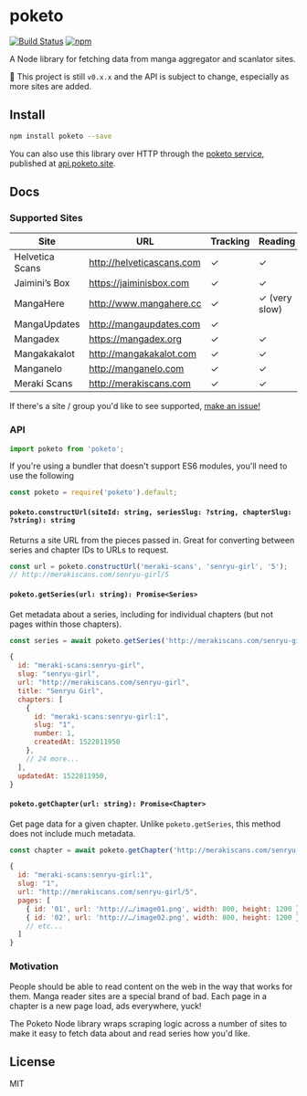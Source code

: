 # poketo

[![Build Status](https://travis-ci.org/poketo/poketo.svg?branch=master)](https://travis-ci.org/poketo/poketo)
[![npm](https://img.shields.io/npm/v/poketo.svg)](https://www.npmjs.com/package/poketo)


A Node library for fetching data from manga aggregator and scanlator sites.

:construction: This project is still `v0.x.x` and the API is subject to change, especially as more sites are added.

## Install

```bash
npm install poketo --save
```

You can also use this library over HTTP through the [poketo service](https://github.com/poketo/service), published at [api.poketo.site](https://api.poketo.site).

## Docs

### Supported Sites

| Site            | URL                       | Tracking | Reading       |
| --------------- | ------------------------- | -------- | ------------- |
| Helvetica Scans | http://helveticascans.com | ✓        | ✓             |
| Jaimini’s Box   | https://jaiminisbox.com   | ✓        | ✓             |
| MangaHere       | http://www.mangahere.cc   | ✓        | ✓ (very slow) |
| MangaUpdates    | http://mangaupdates.com   | ✓        |               |
| Mangadex        | https://mangadex.org      | ✓        | ✓             |
| Mangakakalot    | http://mangakakalot.com   | ✓        | ✓             |
| Manganelo       | http://manganelo.com      | ✓        | ✓             |
| Meraki Scans    | http://merakiscans.com    | ✓        | ✓             |

If there's a site / group you'd like to see supported, [make an issue!](https://github.com/poketo/lib/issues/new)

### API

```jsx
import poketo from 'poketo';
```

If you're using a bundler that doesn't support ES6 modules, you'll need to use the following

```jsx
const poketo = require('poketo').default;
```

#### `poketo.constructUrl(siteId: string, seriesSlug: ?string, chapterSlug: ?string): string`

Returns a site URL from the pieces passed in. Great for converting between series and chapter IDs to URLs to request.

```jsx
const url = poketo.constructUrl('meraki-scans', 'senryu-girl', '5');
// http://merakiscans.com/senryu-girl/5
```

#### `poketo.getSeries(url: string): Promise<Series>`

Get metadata about a series, including for individual chapters (but not pages within those chapters).

```jsx
const series = await poketo.getSeries('http://merakiscans.com/senryu-girl');

{
  id: "meraki-scans:senryu-girl",
  slug: "senryu-girl",
  url: "http://merakiscans.com/senryu-girl",
  title: "Senryu Girl",
  chapters: [
    {
      id: "meraki-scans:senryu-girl:1",
      slug: "1",
      number: 1,
      createdAt: 1522811950
    },
    // 24 more...
  ],
  updatedAt: 1522811950,
}
```

#### `poketo.getChapter(url: string): Promise<Chapter>`

Get page data for a given chapter. Unlike `poketo.getSeries`, this method does not include much metadata.

```jsx
const chapter = await poketo.getChapter('http://merakiscans.com/senryu-girl/5');

{
  id: "meraki-scans:senryu-girl:1",
  slug: "1",
  url: "http://merakiscans.com/senryu-girl/5",
  pages: [
    { id: '01', url: 'http://…/image01.png', width: 800, height: 1200 },
    { id: '02', url: 'http://…/image02.png', width: 800, height: 1200 },
    // etc...
  ]
}
```

### Motivation

People should be able to read content on the web in the way that works for them. Manga reader sites are a special brand of bad. Each page in a chapter is a new page load, ads everywhere, yuck!

The Poketo Node library wraps scraping logic across a number of sites to make it easy to fetch data about and read series how you'd like.

## License

MIT
